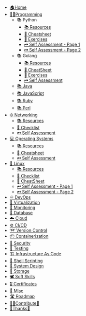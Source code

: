 - [🏠Home](/)
- [👨‍💻Programming](programming/index)
  - 📚 Python
    - [📚 Resources](programming/python)
    - [📃 Cheatsheet](programming/python/cheatsheet)
    - [📎 Exercises](programming/python/exercises)
    - [⏮ Self Assessment - Page 1](programming/python/assessment-1)
    - [⏮ Self Assessment - Page 2](programming/python/assessment-2)
  - 📚 Golang
    - [📚 Resources](programming/go)
    - [📃 CheatSheet](programming/go/cheatsheet)
    - [📎 Exercises](programming/go/exercises)
    - [⏮ Self Assessment](programming/go/assessment)
  - [📚 Java](programming/java)
  - [📚 JavaScript](programming/javascript)  
  - [📚 Ruby](programming/ruby)
  - [📚 Perl](programming/perl)
- [🌐 Networking](networking/index)  
  - [📚 Resources](networking/resources)
  - [📃 Checklist](networking/checklist)
  - [⏮ Self Assessment](networking/assessment)
- [💻 Operating Systems](os/index)
  - [📚 Resources](os/resources)
  - [📃 Cheatsheet](os/cheatsheet)
  - [⏮ Self Assessment](os/assessment)
- [🐧 Linux](linux/index)
  - [📚 Resources](linux/resources)
  - [📃 Checklist](linux/checklist)
  - [📃 CheatSheet](linux/cheatsheet) 
  - [⏮ Self Assessment - Page 1](linux/assessment-1)
  - [⏮ Self Assessment - Page 2](linux/assessment-2)
- [♾️ DevOps]()
- [🦠️ Virtualization]()
- [👀 Monitoring]()
- [💾 Database]()
- [☁️ Cloud]()
- [⚙️ CI/CD]()
- [➿ Version Control]()
- [📦 Containerization]()
- [🔐 Security]()
- [💉 Testing]()
- [🏗 Infrastructure As Code]()
- [🐚 Shell Scripting]()
- [🍥 System Design]()
- [📀 Storage]()
- [🕊 Soft Skills]()
- [🎖 Certificates]()
- [🤗 Misc]()
- [🛣 Roadmap](roadmap)
- [💁‍♂️Contribute💁](contribute)
- [🙏Thanks🙏](thanks)
